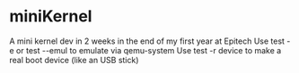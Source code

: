 # miniKernel
A mini kernel dev in 2 weeks in the end of my first year at Epitech
Use test -e or test --emul to emulate via qemu-system
Use test -r device to make a real boot device (like an USB stick)
